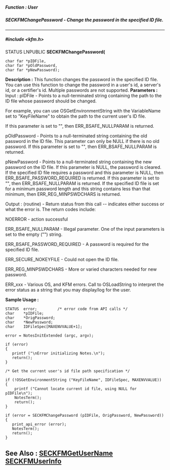 ##### Function : User
##### SECKFMChangePassword - Change the password in the specified ID file.
---
##### #include <kfm.h>
STATUS LNPUBLIC **SECKFMChangePassword(**

	char far *pIDFile,
	char far *pOldPassword,
	char far *pNewPassword);
**Description :**
This function changes the password in the specified ID file. You can use this 
function to change the password in a user's id, a server's id, or a certifier's 
id.  Multiple passwords are not supported.
**Parameters :**
Input :
pIDFile  -   Points to a null-terminated string containing the path to the ID file whose password should be changed.  

For example, you can use OSGetEnvironmentString with the VariableName set to "KeyFileName" to obtain the path to the current user's ID file.

If this parameter is set to "", then ERR_BSAFE_NULLPARAM is returned.

pOldPassword  -  Points to a null-terminated string containing the old password in the ID file.  This parameter can only be NULL if there is no old password.  If this parameter is set to "", then ERR_BSAFE_NULLPARAM is returned.

pNewPassword  -  Points to a null-terminated string containing the new password on the ID file. If this parameter is NULL, the password is cleared.  If the specified ID file requires a password and this parameter is NULL, then ERR_BSAFE_PASSWORD_REQUIRED is returned.  If this parameter is set to "", then ERR_BSAFE_NULLPARAM is returned.  If the specified ID file is set for a minimum password length and this string contains less than that minimum, then ERR_REG_MINPSWDCHARS is returned.

Output :
(routine)  -  Return status from this call -- indicates either success or what the error is.   The return codes include:

NOERROR - action successful

ERR_BSAFE_NULLPARAM - Illegal parameter.  One of the input parameters is set to the empty ("") string.

ERR_BSAFE_PASSWORD_REQUIRED - A password is required for the specified ID file.

ERR_SECURE_NOKEYFILE - Could not open the ID file.

ERR_REG_MINPSWDCHARS - More or varied characters needed for new password.

ERR_xxx  -  Various OS, and KFM errors.  Call to OSLoadString to interpret the error status as a string that you may display/log for the user.


**Sample Usage :**
```
STATUS  error;         /* error code from API calls */
char    *pIDFile;
char    *OrigPassword;
char    *NewPassword;
char    IDFileSpec[MAXENVVALUE+1];

error = NotesInitExtended (argc, argv);

if (error)
{
   printf ("\nError initializing Notes.\n");
   return();
}

/* Get the current user's id file path specification */

if (!OSGetEnvironmentString ("KeyFileName", IDFileSpec, MAXENVVALUE))
{
    printf ("Cannot locate current id file, using NULL for pIDFile\n");
    NotesTerm();
    return();
}

if (error = SECKFMChangePassword (pIDFile, OrigPassword, NewPassword))
{
   print_api_error (error);
   NotesTerm();
   return();
}
```
**See Also :**
[SECKFMGetUserName](D:/md_files/SECKFMGetUserName.md)
[SECKFMUserInfo](D:/md_files/SECKFMUserInfo.md)
---
